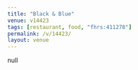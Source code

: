 ```yaml
---
title: "Black & Blue"
venue: v14423
tags: [restaurant, food, "fhrs:411278"]
permalink: /v/14423/
layout: venue
---
```

null
